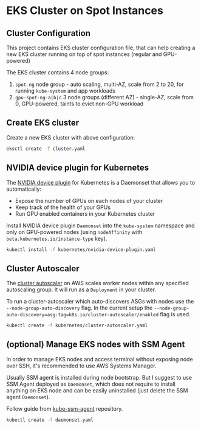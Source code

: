 # EKS Cluster on Spot Instances

## Cluster Configuration

This project contains EKS cluster configuration file, that can help creating a new EKS cluster running on top of spot instances (regular and GPU-powered)

The EKS cluster contains 4 node groups:

1. `spot-ng` node group - auto scaling, multi-AZ, scale from 2 to 20, for running `kube-system` and app workloads
2. `gpu-spot-ng-a|b|c` 3 node groups (different AZ) - single-AZ, scale from 0, GPU-powered, taints to evict non-GPU workload

## Create EKS cluster

Create a new EKS cluster with above configuration:

```sh
eksctl create -f cluster.yaml
```

## NVIDIA device plugin for Kubernetes

The [NVIDIA device plugin](https://github.com/NVIDIA/k8s-device-plugin) for Kubernetes is a Daemonset that allows you to automatically:

- Expose the number of GPUs on each nodes of your cluster
- Keep track of the health of your GPUs
- Run GPU enabled containers in your Kubernetes cluster

Install NVIDIA device plugin `Daemonset` into the `kube-system` namespace and only on GPU-powered nodes (using `nodeAffinity` with `beta.kubernetes.io/instance-type` key).

```sh
kubectl install -f kubernetes/nvidia-device-plugin.yaml
```

## Cluster Autoscaler

The [cluster autoscaler](https://github.com/kubernetes/autoscaler) on AWS scales worker nodes within any specified autoscaling group. It will run as a `Deployment` in your cluster.

To run a cluster-autoscaler which auto-discovers ASGs with nodes use the `--node-group-auto-discovery` flag.
In the current setup the `--node-group-auto-discovery=asg:tag=k8s.io/cluster-autoscaler/enabled` flag is used.

```sh
kubectl create -f kubernetes/cluster-autoscaler.yaml
```

## (optional) Manage EKS nodes with SSM Agent

In order to manage EKS nodes and access terminal without exposing node over SSH, it's recommended to use AWS Systems Manager.

Usually SSM agent is installed during node bootstrap. But I suggest to use SSM Agent deployed as `Daemonset`, which does not require to install anything on EKS node and can be easily uninstalled (just delete the SSM agent `Daemonset`).

Follow guide from [kube-ssm-agent](https://github.com/alexei-led/kube-ssm-agent) repository.

```sh
kubectl create -f daemonset.yaml
```

## 